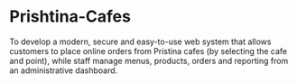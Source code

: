 # Prishtina-Cafes
To develop a modern, secure and easy-to-use web system that allows customers to place online orders from Pristina cafes (by selecting the cafe and point), while staff manage menus, products, orders and reporting from an administrative dashboard.
